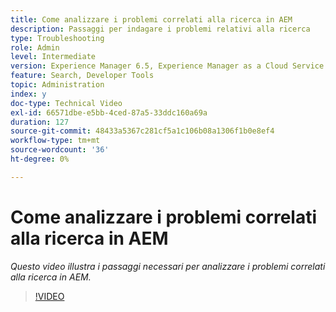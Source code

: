 ```yaml
---
title: Come analizzare i problemi correlati alla ricerca in AEM
description: Passaggi per indagare i problemi relativi alla ricerca
type: Troubleshooting
role: Admin
level: Intermediate
version: Experience Manager 6.5, Experience Manager as a Cloud Service
feature: Search, Developer Tools
topic: Administration
index: y
doc-type: Technical Video
exl-id: 66571dbe-e5bb-4ced-87a5-33ddc160a69a
duration: 127
source-git-commit: 48433a5367c281cf5a1c106b08a1306f1b0e8ef4
workflow-type: tm+mt
source-wordcount: '36'
ht-degree: 0%

---
```


# Come analizzare i problemi correlati alla ricerca in AEM

*Questo video illustra i passaggi necessari per analizzare i problemi correlati alla ricerca in AEM.*

>[!VIDEO](https://video.tv.adobe.com/v/335467?quality=12&learn=on)
